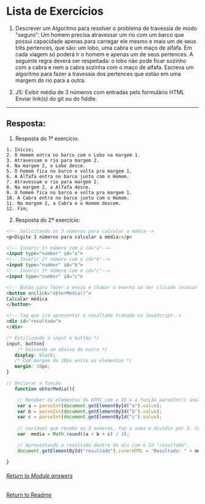 # Lista de Exercícios
1. Descrever um Algoritmo para resolver o problema de travessia de modo "seguro":
Um homem precisa atravessar um rio com um barco que
possui capacidade apenas para carregar ele mesmo e mais 
um de seus três pertences, que são: um lobo, uma cabra e um 
maço de alfafa. Em cada viagem só poderá ir o homem e 
apenas um de seus pertences. A seguinte regra deverá ser
respeitada: o lobo não pode ficar sozinho com a cabra e nem
a cabra sozinha com o maço de alfafa. Escreva um algoritmo para fazer a travessia dos pertences que estão em uma
margem do rio para a outra.

2. JS: Exibir média de 3 números com entradas pelo formulário HTML
Enviar link(s) do git ou do fiddle. 

---

## Resposta:
1. Resposta do 1º exercício:
```
1. Inicio;
2. O Homem entra no barco com o Lobo na margem 1.
3. Atravessam o rio para margem 2.
4. Na margem 2, o Lobo desce.
5. O homem fica no barco e volta pra margem 1.
6. A Alfafa entra no barco junto com o Homem.
7. Atravessam o rio para margem 2.
8. Na margem 2, a Alfafa desce.
9. O homem fica no barco e volta pra margem 1.
10. A Cabra entra no barco junto com o Homem.
11. Na margem 2, a Cabra e o Homem descem.
12. Fim;
```

2. Resposta do 2º exercício:

```html
<!-- Solicitando os 3 números para calcular a média-->
<p>Digite 3 números para calcular a média:</p>

<!-- Inserir 1º número com o id="a"-->
<input type="number" id="a">
<!-- Inserir 2º número com o id="b"-->
<input type="number" id="b">
<!-- Inserir 3º número com o id="c"-->
<input type="number" id="c">

<!-- Botão para fazer o envio e chamar o evento ao ser clicado invocar a funçaõ obterMedia() -->
<button onclick="obterMedia()">
Calcular médica
</button>

<!-- Tag que irá apresentar o resultado tratado no JavaScript-->
<div id="resultado">
</div>
```

```css
/* Estilizando o input e buttão */
input, button{
    /* Deixando um abaixo do outro */
   display: block;
   /* Com margem de 10px entre os elementos */
   margin: 10px;
}
```
```javascript
// Declarar a função
   function obterMedia(){

    // Receber os elementos do HTMl com o ID e a função parseInt() analisa o argumento string e retorna ele aqui como número ineteiro.
	var a = parseInt(document.getElementById("a").value);
	var b = parseInt(document.getElementById("b").value);
	var c = parseInt(document.getElementById("c").value);
	
    // variável que recebe os 3 números, faz a soma e dividie por 3. Com a função para retornar o valor de um número arredondado para o inteiro mais próximo.
	var  media = Math.round((a + b + c) / 3);

    // Apresentando o resultado dentro da div com o Id "resultado".
	document.getElementById("resultado").innerHTML = "Resultado: " + media;

}
```
###### [Return to Module answers](/01.%20JavaScript/Module%20answers.md)

[Return to Readme](/README.md)